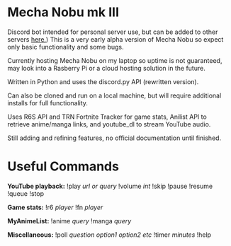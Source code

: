 # Mecha Nobu mk III
Discord bot intended for personal server use, but can be added to other servers [here.](https://discordapp.com/oauth2/authorize?client_id=470992323057287188&scope=bot)) This is a very early alpha version of Mecha Nobu so expect only basic functionality and some bugs. 

Currently hosting Mecha Nobu on my laptop so uptime is not guaranteed, may look into a Rasberry Pi or a cloud hosting solution in the future.

Written in Python and uses the discord.py API (rewritten version).

Can also be cloned and run on a local machine, but will require additional installs for full functionality.

Uses R6S API and TRN Fortnite Tracker for game stats, Anilist API to retrieve anime/manga links, and youtube_dl to stream YouTube audio.

Still adding and refining features, no official documentation until finished.

# Useful Commands

**YouTube playback:** !play *url or query* !volume *int* !skip !pause !resume !queue !stop

**Game stats:** !r6 *player* !fn *player*

**MyAnimeList:** !anime *query* !manga *query*

**Miscellaneous:** !poll *question option1 option2 etc* !timer *minutes* !help
